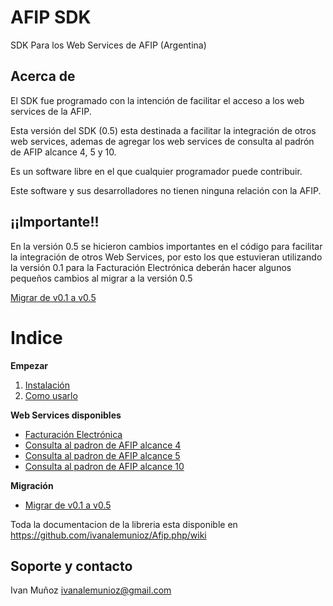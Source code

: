 # AFIP SDK
SDK Para los Web Services de AFIP (Argentina)


## Acerca de
El SDK fue programado con la intención de facilitar el acceso a los web services de la AFIP.

Esta versión del SDK (0.5) esta destinada a facilitar la integración de otros web services, ademas de agregar los web services de consulta al padrón de AFIP alcance 4, 5 y 10.

Es un software libre en el que cualquier programador puede contribuir.

Este software y sus desarrolladores no tienen ninguna relación con la AFIP.


## ¡¡Importante!!
En la versión 0.5 se hicieron cambios importantes en el código para facilitar la integración de otros Web Services, por esto los que estuvieran utilizando la versión 0.1 para la Facturación Electrónica deberán hacer algunos pequeños cambios al migrar a la versión 0.5 

[Migrar de v0.1 a v0.5](https://github.com/ivanalemunioz/afip-php/wiki/Migrar-de-v0.1-a-v0.5)

# Indice
**Empezar**
1. [Instalación](https://github.com/ivanalemunioz/afip-php/wiki/Instalaci%C3%B3n) 
2. [Como usarlo](https://github.com/ivanalemunioz/afip-php/wiki/Como-usarlo)

**Web Services disponibles**
- [Facturación Electrónica](https://github.com/ivanalemunioz/afip-php/wiki/Facturaci%C3%B3n-Electr%C3%B3nica)
- [Consulta al padron de AFIP alcance 4](https://github.com/ivanalemunioz/afip-php/wiki/Consulta-al-padron-de-AFIP-alcance-4)
- [Consulta al padron de AFIP alcance 5](https://github.com/ivanalemunioz/afip-php/wiki/Consulta-al-padron-de-AFIP-alcance-5)
- [Consulta al padron de AFIP alcance 10](https://github.com/ivanalemunioz/afip-php/wiki/Consulta-al-padron-de-AFIP-alcance-10)

**Migración**
- [Migrar de v0.1 a v0.5](https://github.com/ivanalemunioz/afip-php/wiki/Migrar-de-v0.1-a-v0.5)


Toda la documentacion de la libreria esta disponible en https://github.com/ivanalemunioz/Afip.php/wiki

## Soporte y contacto 

Ivan Muñoz ivanalemunioz@gmail.com
